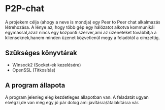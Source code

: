 # P2P-chat

A projekem célja (ahogy a neve is mondja) egy Peer to Peer chat alkalmazás létrehozása. A lénye az, hogy több gép egy hálózatot alkotva kommunikál egymással,azaz nincs egy központi szerver,ami az üzeneteket továbbítja a klienseknek,hanem minden üzenet közvetlenül megy a feladótól a címzettig.

## Szükséges könyvtárak

- Winsock2 (Socket-ek kezelésére)
- OpenSSL (Titkosítás)

## A program állapota

A program jelenleg elég kezdetleges állapotban van. A feladatát ugyan elvégzi,de van még egy jó pár dolog ami javításra/átalakításra vár.